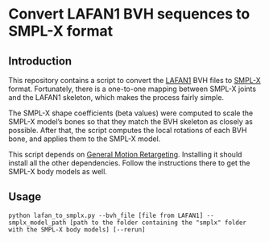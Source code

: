 # Convert LAFAN1 BVH sequences to SMPL-X format

## Introduction

This repository contains a script to convert the [LAFAN1](https://github.com/ubisoft/ubisoft-laforge-animation-dataset) BVH files to [SMPL-X](https://smpl-x.is.tue.mpg.de/) format. Fortunately, there is a one-to-one mapping between SMPL-X joints and the LAFAN1 skeleton, which makes the process fairly simple.

The SMPL-X shape coefficients (beta values) were computed to scale the SMPL-X model’s bones so that they match the BVH skeleton as closely as possible. After that, the script computes the local rotations of each BVH bone, and applies them to the SMPL-X model.

This script depends on [General Motion Retargeting](https://github.com/YanjieZe/GMR). Installing it should install all the other dependencies. Follow the instructions there to get the SMPL-X body models as well.

## Usage

```
python lafan_to_smplx.py --bvh_file [file from LAFAN1] --smplx_model_path [path to the folder containing the "smplx" folder with the SMPL-X body models] [--rerun]
```
